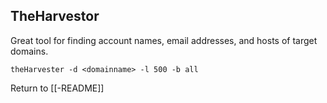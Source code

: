 ## TheHarvestor
Great tool for finding account names, email addresses, and hosts of target domains.

	theHarvester -d <domainname> -l 500 -b all
	
Return to [[-README]]
